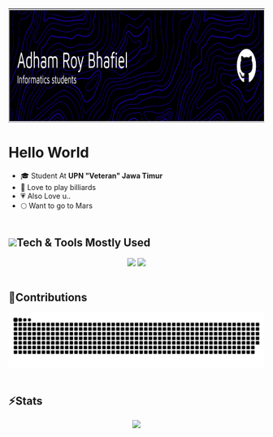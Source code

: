<div align="center">
<img width=850 height=225 src="./header.png"/><br>
</div>

# Hello World
- 🎓 Student At <b>UPN "Veteran" Jawa Timur</b>
- 🎱 Love to play billiards
- 💗 Also Love u..
- 🌕 Want to go to Mars
  <br><br>

<h2><img src="https://media.giphy.com/media/UvPvsX9oMlMWs/giphy.gif" height="28px"/>Tech & Tools Mostly Used</h2>
<div align="center">
    <img src="https://skillicons.dev/icons?i=javascript,nodejs,react,nextjs,typescript,tailwind,prisma,planetscale" />
    <img src="https://skillicons.dev/icons?i=vscode,git,bash,devto,github" />
    <br><br>
</div>

## 🐍Contributions
<div align="center">
  <img alt="snake eating my contributions" src="https://raw.githubusercontent.com/adaamxrb/adaamxrb/output/github-contribution-grid-snake-dark.svg"/>
  <br><br>
</div>

## ⚡Stats
<div align=center>
  <img src="https://streak-stats.demolab.com?user=adaamxrb&theme=blue-green&border_radius=10&locale=id&mode=weekly&card_width=800"/>
  <br/>
</div>
